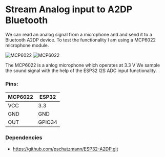 # Stream Analog input to A2DP Bluetooth  

We can read an analog signal from a microphone and and send it to a Bluetooth A2DP device. To test the functionality I am using a MCP6022 microphone module.

![MCP6022](https://pschatzmann.github.io/arduino-audio-tools/resources/mcp6022.jpeg)
![MCP6022](https://pschatzmann.github.io/arduino-audio-tools/resources/mcp6022-1.jpeg)

The MCP6022 is a anlog microphone which operates at 3.3 V
We sample the sound signal with the help of the ESP32 I2S ADC input functionality.

### Pins:
 
| MCP6022 | ESP32
|---------|---------------
| VCC     | 3.3
| GND     | GND
| OUT     | GPIO34

### Dependencies

- https://github.com/pschatzmann/ESP32-A2DP.git


